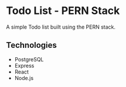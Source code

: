 # Todo List - PERN Stack

A simple Todo list built using the PERN stack.

## Technologies

- PostgreSQL
- Express
- React
- Node.js
